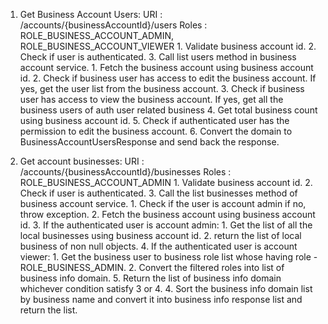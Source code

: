 
1. Get Business Account Users:
		URI : /accounts/{businessAccountId}/users
		Roles : ROLE_BUSINESS_ACCOUNT_ADMIN, ROLE_BUSINESS_ACCOUNT_VIEWER
		1. Validate business account id.
		2. Check if user is authenticated.
		3. Call list users method in business account service.
			1. Fetch the business account using business account id.
			2. Check if business user has access to edit the business account. If yes, get the user list from the business account.
			3. Check if business user has access to view the business account. If yes, get all the business users of auth user related business
		4. Get total business count using business account id.
		5. Check if authenticated user has the permission to edit the business account.
		6. Convert the domain to BusinessAccountUsersResponse and send back the response.
		
2. Get account businesses:
		URI : /accounts/{businessAccountId}/businesses
		Roles : ROLE_BUSINESS_ACCOUNT_ADMIN
		1. Validate business account id.
		2. Check if user is authenticated.
		3. Call the list businesses method of business account service.
			1. Check if the user is account admin if no, throw exception.
			2. Fetch the business account using business account id.
			3. If the authenticated user is account admin:
				1. Get the list of all the local businesses using business account id.
				2. return the list of local business of non null objects.
			4. If the authenticated user is account viewer:
				1. Get the business user to business role list whose having role -ROLE_BUSINESS_ADMIN.
				2. Convert the filtered roles into list of business info domain.
			5.  Return the list of business info domain whichever condition satisfy 3 or 4.
		4. Sort the business info domain list by business name and convert it into business info response list and return the list.

